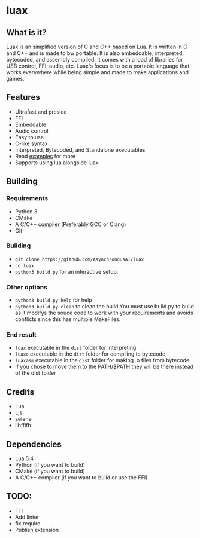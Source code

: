 # luax
## What is it?
Luax is an simplified version of C and C++ based on Lua. It is written in C and C++ and is made to bw portable. It is also embeddable, interpreted, bytecoded, and assembly compiled. It comes with a load of libraries for USB 
control, FFI, audio, etc. Luax's focus is to be a portable language that works everywhere while being simple
and made to make applications and games.

## Features
- Ultrafast and presice 
- FFI
- Embeddable
- Audio control
- Easy to use
- C-like syntax
- Interpreted, Bytecoded, and Standalone executables
- Read [examples](/Examples.md) for more
- Supports using lua alongside luax
## Building
### Requirements
- Python 3
- CMake
- A C/C++ compiler (Preferably GCC or Clang)
- Git
### Building
- `git clone https://github.com/AsynchronousAI/luax`
- `cd luax`
- `python3 build.py` for an interactive setup. 
### Other options
- `python3 build.py help` for help
- `python3 build.py clean` to clean the build
You must use build.py to build as it modifys the souce code to work with your requirements and avoids conflicts since this has multiple MakeFiles. 
### End result
- `luax` executable in the `dist` folder for interpreting
- `luaxc` executable in the `dist` folder for compiling to bytecode
- `luaxasm` executable in the `dist` folder for making .o files from bytecode
- If you chose to move them to the PATH/$PATH they will be there instead of the dist folder
## Credits
- Lua
- Ljs
- selene
- libffifb
## Dependencies
- Lua 5.4
- Python (if you want to build)
- CMake (if you want to build)
- A C/C++ compiler (if you want to build or use the FFI)

## TODO:
- FFI
- Add linter
- fix require
- Publish extension